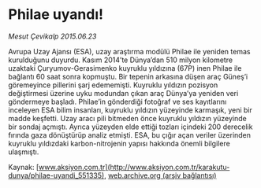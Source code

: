 # Philae uyandı!

*Mesut Çevikalp 2015.06.23*

<div class="pNewsDetailMainContent ctx_content" itemprop="articleBody">
 <p>
  Avrupa Uzay Ajansı (ESA), uzay araştırma modülü Philae ile yeniden temas kurulduğunu duyurdu. Kasım 2014’te Dünya’dan 510 milyon kilometre uzaktaki Çuryumov-Gerasimenko kuyruklu yıldızına (67P) inen Philae ile bağlantı 60 saat sonra kopmuştu. Bir tepenin arkasına düşen araç Güneş’i göremeyince pillerini şarj edememişti. Kuyruklu yıldızın pozisyon değiştirmesi üzerine uyku modundan çıkan araç Dünya’ya yeniden veri göndermeye başladı. Philae’in gönderdiği fotoğraf ve ses kayıtlarını inceleyen ESA bilim insanları, kuyruklu yıldızın yüzeyinde karmaşık, yeni bir madde keşfetti. Uzay aracı pili bitmeden önce kuyruklu yıldızın yüzeyinde bir sondaj açmıştı. Ayrıca yüzeyden elde ettiği tozları içindeki 200 derecelik fırında gaza dönüştürüp analiz etmişti. ESA, bu çığır açan veriler üzerinden kuyruklu yıldızdaki karbon-nitrojenin yapısı hakkında önemli bilgilere ulaşmıştı.
 </p>
</div>


Kaynak: [www.aksiyon.com.tr](http://www.aksiyon.com.tr/karakutu-dunya/philae-uyandi_551335), [web.archive.org (arşiv bağlantısı)](http://web.archive.org/web/20151225205032/http://www.aksiyon.com.tr/karakutu-dunya/philae-uyandi_551335)
